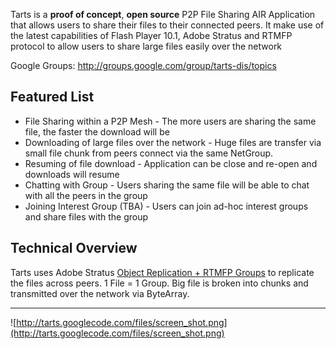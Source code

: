 Tarts is a **proof of concept**, **open source** P2P File Sharing AIR Application that allows users to share their files to their connected peers. It make use of the latest capabilities of Flash Player 10.1, Adobe Stratus and RTMFP protocol to allow users to share large files easily over the network

Google Groups: http://groups.google.com/group/tarts-dis/topics

## Featured List ##
  * File Sharing within a P2P Mesh - The more users are sharing the same file, the faster the download will be
  * Downloading of large files over the network - Huge files are transfer via small file chunk from peers connect via the same NetGroup.
  * Resuming of file download  - Application can be close and re-open and downloads will resume
  * Chatting with Group  - Users sharing the same file will be able to chat with all the peers in the group
  * Joining Interest Group (TBA) - Users can join ad-hoc interest groups and share files with the group


## Technical Overview ##
Tarts uses Adobe Stratus [Object Replication + RTMFP Groups](http://labs.adobe.com/technologies/stratus/rtmfpgroups.html) to replicate the files across peers. 1 File =  1 Group. Big file is broken into chunks and transmitted over the network via ByteArray.


---


![http://tarts.googlecode.com/files/screen_shot.png](http://tarts.googlecode.com/files/screen_shot.png)
